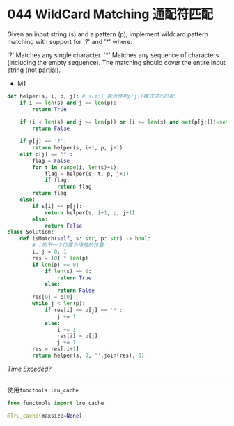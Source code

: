 # 044 WildCard Matching 通配符匹配
Given an input string (s) and a pattern (p), implement wildcard pattern matching with support for '?' and '*' where:

'?' Matches any single character.
'*' Matches any sequence of characters (including the empty sequence).
The matching should cover the entire input string (not partial).

* M1

```python
def helper(s, i, p, j): # s[i:] 能否使用p[j:]模式进行匹配
    if i == len(s) and j == len(p):
        return True
    
    if (i < len(s) and j >= len(p)) or (i >= len(s) and set(p[j:])!=set(['*'])):
        return False

    if p[j] == '?':
        return helper(s, i+1, p, j+1)
    elif p[j] == '*':
        flag = False
        for t in range(i, len(s)+1):
            flag = helper(s, t, p, j+1)
            if flag:
                return flag
        return flag
    else:
        if s[i] == p[j]:
            return helper(s, i+1, p, j+1)
        else:
            return False
class Solution:
    def isMatch(self, s: str, p: str) -> bool:
        # i的下一个位置为待放的位置
        i, j = 0, 1
        res = [0] * len(p)
        if len(p) == 0:
            if len(s) == 0:
                return True
            else:
                return False
        res[0] = p[0]
        while j < len(p):
            if res[i] == p[j] == '*':
                j += 1
            else:
                i += 1
                res[i] = p[j]
                j += 1
        res = res[:i+1]
        return helper(s, 0, ''.join(res), 0)
```

*Time Exceded?* 

---

使用`functools.lru_cache`

```python
from functools import lru_cache

@lru_cache(maxsize=None)
```

